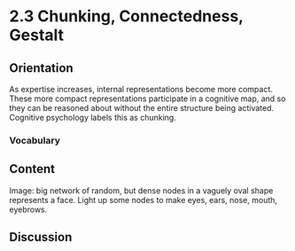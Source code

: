 # 2.3 Chunking, Connectedness, Gestalt

## Orientation

As expertise increases, internal representations become more compact.  These more compact representations participate in a cognitive map, and so they can be reasoned about without the entire structure being activated.   Cognitive psychology labels this  as chunking.

### Vocabulary

## Content

Image:  big network of random, but dense nodes in a vaguely oval shape represents a face.  Light up some nodes to make eyes, ears, nose, mouth, eyebrows.

## Discussion



